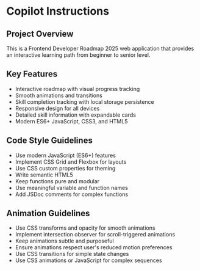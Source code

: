 # Copilot Instructions

<!-- Use this file to provide workspace-specific custom instructions to Copilot. For more details, visit https://code.visualstudio.com/docs/copilot/copilot-customization#_use-a-githubcopilotinstructionsmd-file -->

## Project Overview
This is a Frontend Developer Roadmap 2025 web application that provides an interactive learning path from beginner to senior level.

## Key Features
- Interactive roadmap with visual progress tracking
- Smooth animations and transitions
- Skill completion tracking with local storage persistence
- Responsive design for all devices
- Detailed skill information with expandable cards
- Modern ES6+ JavaScript, CSS3, and HTML5

## Code Style Guidelines
- Use modern JavaScript (ES6+) features
- Implement CSS Grid and Flexbox for layouts
- Use CSS custom properties for theming
- Write semantic HTML5
- Keep functions pure and modular
- Use meaningful variable and function names
- Add JSDoc comments for complex functions

## Animation Guidelines
- Use CSS transforms and opacity for smooth animations
- Implement intersection observer for scroll-triggered animations
- Keep animations subtle and purposeful
- Ensure animations respect user's reduced motion preferences
- Use CSS transitions for simple state changes
- Use CSS animations or JavaScript for complex sequences
